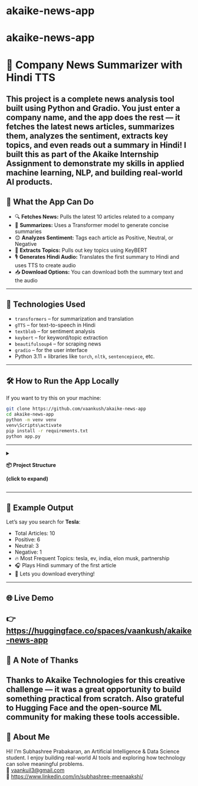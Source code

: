# akaike-news-app
# akaike-news-app
# 📰 Company News Summarizer with Hindi TTS
This project is a complete news analysis tool built using Python and Gradio. You just enter a company name, and the app does the rest — it fetches the latest news articles, summarizes them, analyzes the sentiment, extracts key topics, and even reads out a summary in Hindi!
I built this as part of the Akaike Internship Assignment to demonstrate my skills in applied machine learning, NLP, and building real-world AI products.
---
## 🚀 What the App Can Do
- 🔍 **Fetches News:** Pulls the latest 10 articles related to a company
- 📄 **Summarizes:** Uses a Transformer model to generate concise summaries
- 😊 **Analyzes Sentiment:** Tags each article as Positive, Neutral, or Negative
- 🔑 **Extracts Topics:** Pulls out key topics using KeyBERT
- 🎙️ **Generates Hindi Audio:** Translates the first summary to Hindi and uses TTS to create audio
- 📥 **Download Options:** You can download both the summary text and the audio
---
## 🧠 Technologies Used
- `transformers` – for summarization and translation
- `gTTS` – for text-to-speech in Hindi
- `textblob` – for sentiment analysis
- `keybert` – for keyword/topic extraction
- `beautifulsoup4` – for scraping news
- `gradio` – for the user interface
- Python 3.11 + libraries like `torch`, `nltk`, `sentencepiece`, etc.
---
## 🛠 How to Run the App Locally
If you want to try this on your machine:
```bash
git clone https://github.com/vaankush/akaike-news-app
cd akaike-news-app
python -m venv venv
venv\Scripts\activate
pip install -r requirements.txt
python app.py
```
---
<details>
<summary><strong>
  
📦 Project Structure
  
  (click to expand)</strong></summary>

```
akaike-news-app/
├── app.py                  # Main Gradio interface
├── utils.py                # Core functions: summarization, sentiment, keywords, TTS
├── requirements.txt        # Python dependencies
├── README.md               # This file!
├── summary_hi.mp3          # Hindi audio summary (auto-generated)
├── summary_XXXX.txt        # Text summary download (auto-generated)
└── venv/                   # Virtual environment (excluded from GitHub)
```
</details>

---

## 🧪 Example Output
Let’s say you search for **Tesla**:
- Total Articles: 10  
- Positive: 6  
- Neutral: 3  
- Negative: 1  
- 🔥 Most Frequent Topics: tesla, ev, india, elon musk, partnership  
- 🎧 Plays Hindi summary of the first article  
- 📄 Lets you download everything!
---
## 🌐 Live Demo
👉 https://huggingface.co/spaces/vaankush/akaike-news-app
---


## 🙏 A Note of Thanks
Thanks to Akaike Technologies for this creative challenge — it was a great opportunity to build something practical from scratch. Also grateful to Hugging Face and the open-source ML community for making these tools accessible.
---

## 👋 About Me
Hi! I’m Subhashree Prabakaran, an Artificial Intelligence & Data Science student. I enjoy building real-world AI tools and exploring how technology can solve meaningful problems.  
📧 vaankuil3@gmail.com  
🔗 https://www.linkedin.com/in/subhashree-meenaakshi/
